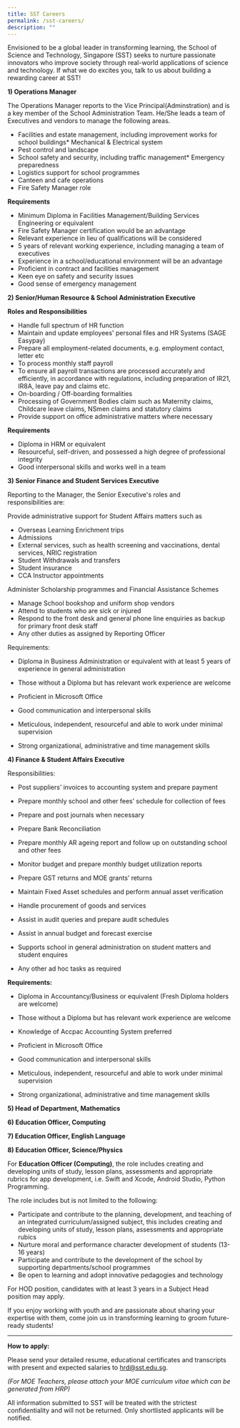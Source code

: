 ```yaml
---
title: SST Careers
permalink: /sst-careers/
description: ""
---
```

Envisioned to be a global leader in transforming learning, the School of Science and Technology, Singapore (SST) seeks to nurture passionate innovators who improve society through real-world applications of science and technology. If what we do excites you, talk to us about building a rewarding career at SST!

**1) Operations Manager**

The Operations Manager reports to the Vice Principal(Adminstration) and is a key member of the School Administration Team. He/She leads a team of Executives and vendors to manage the following areas.

*   Facilities and estate management, including improvement works for school buildings*   Mechanical & Electrical system
*   Pest control and landscape
*   School safety and security, including traffic management*   Emergency preparedness
*   Logistics support for school programmes
*   Canteen and cafe operations
*   Fire Safety Manager role

**Requirements**
*   Minimum Diploma in Facilities Management/Building Services Engineering or equivalent
*   Fire Safety Manager certification would be an advantage
*   Relevant experience in lieu of qualifications will be considered
*   5 years of relevant working experience, including managing a team of executives
*   Experience in a school/educational environment will be an advantage
*   Proficient in contract and facilities management
*   Keen eye on safety and security issues
*   Good sense of emergency management
    

**2) Senior/Human Resource & School Administration Executive**

**Roles and Responsibilities**

*   Handle full spectrum of HR function
*   Maintain and update employees' personal files and HR Systems (SAGE Easypay)
*   Prepare all employment-related documents, e.g. employment contact, letter etc  
*   To process monthly staff payroll
*   To ensure all payroll transactions are processed accurately and efficiently, in accordance with regulations, including preparation of IR21, IR8A, leave pay and claims etc.
*   On-boarding / Off-boarding formalities
*   Processing of Government Bodies claim such as Maternity claims, Childcare leave claims, NSmen claims and statutory claims
*   Provide support on office administrative matters where necessary

**Requirements**

*   Diploma in HRM or equivalent
*   Resourceful, self-driven, and possessed a high degree of professional integrity
*   Good interpersonal skills and works well in a team

**3) Senior Finance and Student Services Executive**

Reporting to the Manager, the Senior Executive's roles and responsibilities are:

Provide administrative support for Student Affairs matters such as 
*   Overseas Learning Enrichment trips
*   Admissions
*   External services, such as health screening and vaccinations, dental services, NRIC registration
*   Student Withdrawals and transfers 
*   Student insurance
*   CCA Instructor appointments

Administer Scholarship programmes and Financial Assistance Schemes  
    
* Manage School bookshop and uniform shop vendors
* Attend to students who are sick or injured
* Respond to the front desk and general phone line enquiries as backup for primary front desk staff
* Any other duties as assigned by Reporting Officer

Requirements:

*   Diploma in Business Administration or equivalent with at least 5 years of experience in general administration 
    
*   Those without a Diploma but has relevant work experience are welcome
    
*   Proficient in Microsoft Office
    
*   Good communication and interpersonal skills
    
*   Meticulous, independent, resourceful and able to work under minimal supervision
    
*   Strong organizational, administrative and time management skills

**4) Finance & Student Affairs Executive**

Responsibilities:

*   Post suppliers’ invoices to accounting system and prepare payment
    
*   Prepare monthly school and other fees’ schedule for collection of fees
    
*   Prepare and post journals when necessary
    
*   Prepare Bank Reconciliation
    
*   Prepare monthly AR ageing report and follow up on outstanding school and other fees
    
*   Monitor budget and prepare monthly budget utilization reports
    
*   Prepare GST returns and MOE grants’ returns
    
*   Maintain Fixed Asset schedules and perform annual asset verification
    
*   Handle procurement of goods and services
    
*   Assist in audit queries and prepare audit schedules
    
*   Assist in annual budget and forecast exercise
    
*   Supports school in general administration on student matters and student enquires
*   Any other ad hoc tasks as required
    

**Requirements:**

*   Diploma in Accountancy/Business or equivalent (Fresh Diploma holders are welcome)
    
*   Those without a Diploma but has relevant work experience are welcome
    
*   Knowledge of Accpac Accounting System preferred  
    
*   Proficient in Microsoft Office
    
*   Good communication and interpersonal skills
    
*   Meticulous, independent, resourceful and able to work under minimal supervision
    
*   Strong organizational, administrative and time management skills


**5) Head of Department, Mathematics**

**6) Education Officer, Computing**

**7) Education Officer, English Language**

**8) Education Officer, Science/Physics**

For **Education Officer (Computing)**, the role includes creating and developing units of study, lesson plans, assessments and appropriate rubrics for app development, i.e. Swift and Xcode, Android Studio, Python Programming.

The role includes but is not limited to the following:

*   Participate and contribute to the planning, development, and teaching of an integrated curriculum/assigned subject, this includes creating and developing units of study, lesson plans, assessments and appropriate rubics
*   Nurture moral and performance character development of students (13-16 years)
*   Participate and contribute to the development of the school by supporting departments/school programmes
*   Be open to learning and adopt innovative pedagogies and technology

For HOD position, candidates with at least 3 years in a Subject Head position may apply.

If you enjoy working with youth and are passionate about sharing your expertise with them, come join us in transforming learning to groom future-ready students!

* * *

**How to apply:**

Please send your detailed resume, educational certificates and transcripts with present and expected salaries to [hrd@sst.edu.sg](mailto:hrd@sst.edu.sg).

_(For MOE Teachers, please attach your MOE curriculum vitae which can be generated from HRP)_

All information submitted to SST will be treated with the strictest confidentiality and will not be returned. Only shortlisted applicants will be notified.